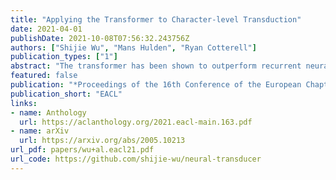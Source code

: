 ```yaml
---
title: "Applying the Transformer to Character-level Transduction"
date: 2021-04-01
publishDate: 2021-10-08T07:56:32.243756Z
authors: ["Shijie Wu", "Mans Hulden", "Ryan Cotterell"]
publication_types: ["1"]
abstract: "The transformer has been shown to outperform recurrent neural network-based sequence-to-sequence models in various word-level NLP tasks. The model offers other benefits as well: It trains faster and has fewer parameters. Yet for character-level transduction tasks, eg morphological inflection generation and historical text normalization, few shows success on outperforming recurrent models with the transformer. In an empirical study, we uncover that, in contrast to recurrent sequence-to-sequence models, the batch size plays a crucial role in the performance of the transformer on character-level tasks, and we show that with a large enough batch size, the transformer does indeed outperform recurrent models. We also introduce a simple technique to handle feature-guided character-level transduction that further improves performance. With these insights, we achieve state-of-the-art performance on morphological inflection and historical text normalization. We also show that the transformer outperforms a strong baseline on two other character-level transduction tasks: grapheme-to-phoneme conversion and transliteration."
featured: false
publication: "*Proceedings of the 16th Conference of the European Chapter of the Association for Computational Linguistics*"
publication_short: "EACL"
links:
- name: Anthology
  url: https://aclanthology.org/2021.eacl-main.163.pdf
- name: arXiv
  url: https://arxiv.org/abs/2005.10213
url_pdf: papers/wu+al.eacl21.pdf
url_code: https://github.com/shijie-wu/neural-transducer
---
```


